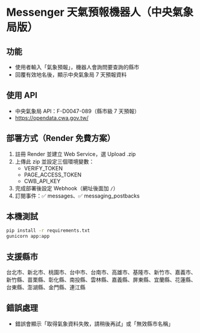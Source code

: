 # Messenger 天氣預報機器人（中央氣象局版）

## 功能
- 使用者輸入「氣象預報」，機器人會詢問要查詢的縣市
- 回覆有效地名後，顯示中央氣象局 7 天預報資料

## 使用 API
- 中央氣象局 API：F-D0047-089（縣市級 7 天預報）
- https://opendata.cwa.gov.tw/

## 部署方式（Render 免費方案）
1. 註冊 Render 並建立 Web Service，選 Upload .zip
2. 上傳此 zip 並設定三個環境變數：
   - VERIFY_TOKEN
   - PAGE_ACCESS_TOKEN
   - CWB_API_KEY
3. 完成部署後設定 Webhook（網址後面加 `/`）
4. 訂閱事件：✅ messages、✅ messaging_postbacks

## 本機測試
```bash
pip install -r requirements.txt
gunicorn app:app
```

## 支援縣市
台北市、新北市、桃園市、台中市、台南市、高雄市、基隆市、新竹市、嘉義市、
新竹縣、苗栗縣、彰化縣、南投縣、雲林縣、嘉義縣、屏東縣、宜蘭縣、花蓮縣、
台東縣、澎湖縣、金門縣、連江縣

## 錯誤處理
- 錯誤會顯示「取得氣象資料失敗，請稍後再試」或「無效縣市名稱」